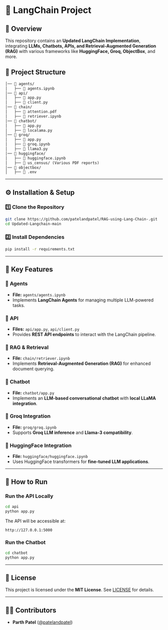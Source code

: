 # 🚀 LangChain Project

## 📌 Overview
This repository contains an **Updated LangChain Implementation**, integrating **LLMs, Chatbots, APIs, and Retrieval-Augmented Generation (RAG)** with various frameworks like **HuggingFace, Groq, ObjectBox**, and more.



## 📂 Project Structure
```markdown
│── 📂 agents/
│   ├── 📄 agents.ipynb
│── 📂 api/
│   ├── 📄 app.py
│   ├── 📄 client.py
│── 📂 chain/
│   ├── 📄 attention.pdf
│   ├── 📄 retriever.ipynb
│── 📂 chatbot/
│   ├── 📄 app.py
│   ├── 📄 localama.py
│── 📂 groq/
│   ├── 📄 app.py
│   ├── 📄 groq.ipynb
│   ├── 📄 llama3.py
│── 📂 huggingface/
│   ├── 📄 huggingface.ipynb
│   ├── 📂 us_census/ (Various PDF reports)
│── 📂 objectbox/
│   ├── 📜 .env
```

---

## ⚙️ **Installation & Setup**
### **1️⃣ Clone the Repository**
```bash
git clone https://github.com/patelandpatel/RAG-using-Lang-Chain-.git
cd Updated-Langchain-main
```

### **2️⃣ Install Dependencies**
```bash
pip install -r requirements.txt
```

---

## 🤖 **Key Features**
### 🔹 **Agents**
- **File:** `agents/agents.ipynb`
- Implements **LangChain Agents** for managing multiple LLM-powered tasks.

### 🔹 **API**
- **Files:** `api/app.py`, `api/client.py`
- Provides **REST API endpoints** to interact with the LangChain pipeline.

### 🔹 **RAG & Retrieval**
- **File:** `chain/retriever.ipynb`
- Implements **Retrieval-Augmented Generation (RAG)** for enhanced document querying.

### 🔹 **Chatbot**
- **File:** `chatbot/app.py`
- Implements an **LLM-based conversational chatbot** with **local LLaMA integration**.

### 🔹 **Groq Integration**
- **File:** `groq/groq.ipynb`
- Supports **Groq LLM inference** and **Llama-3 compatibility**.

### 🔹 **HuggingFace Integration**
- **File:** `huggingface/huggingface.ipynb`
- Uses HuggingFace transformers for **fine-tuned LLM applications**.

---

## 🚀 **How to Run**
### **Run the API Locally**
```bash
cd api
python app.py
```
The API will be accessible at:
```
http://127.0.0.1:5000
```

### **Run the Chatbot**
```bash
cd chatbot
python app.py
```

---

## 📜 **License**
This project is licensed under the **MIT License**. See [LICENSE](LICENSE) for details.

---

## 👨‍💻 **Contributors**
- **Parth Patel** ([@patelandpatel](https://github.com/patelandpatel))
